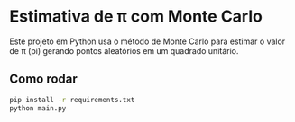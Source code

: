 # Estimativa de π com Monte Carlo

Este projeto em Python usa o método de Monte Carlo para estimar o valor de π (pi) gerando pontos aleatórios em um quadrado unitário.

## Como rodar

```bash
pip install -r requirements.txt
python main.py
